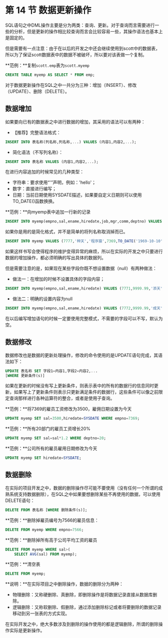 # 第 14 节 数据更新操作

SQL语句之中DML操作主要是分为两类：查询、更新。对于查询而言需要进行一些的分析，但是更新的操作相比较查询而言会比较容易一些，其操作语法也基本上是固定的。

但是需要有一点注意：由于在以后的开发之中还会继续使用到scott中的数据表，所以为了保证scott数据表中的数据不被破坏，所以要对该表做一个复制。

**范例：**复制`scott.emp`表为`scott.myemp`
```sql
CREATE TABLE myemp AS SELECT * FROM emp;
```

对于数据更新操作在SQL之中一共分为三种：增加（INSERT）、修改（UPDATE）、删除（DELETE）。

## 数据增加

如果要向已有的数据表之中进行数据的增加，其采用的语法可以有两种：
* 【推荐】完整语法格式：
```sql
INSERT INTO 表名称(列名称,列名称,...) VALUES (内容1,内容2,...);
```
* 简化语法（不写列名称）：
```sql
INSERT INTO 表名称 VALUES (内容1,内容2,...);
```

在进行内容追加的时候常见的几种类型：
* 字符串：要求使用“'”声明，例如：'hello'；
* 数字：直接进行编写；
* 日期：当前日期使用SYSDATE描述，如果要自定义日期则可以使用TO_DATE()函数换换。

**范例：**向myemp表中追加一行新的记录
```sql
INSERT INTO myemp(empno,sal,ename,hiredate,job,mgr,comm,deptno) VALUES (8888,9999.99,'达天',TO_DATE('1969-10-10','yyyy-mm-dd'),'程序猿',7369,10,40);
```
如果你是用的是简化格式，并不是简单的将列名称取消掉而已。
```sql
INSERT INTO myemp VALUES (7777,'种天','程序猿',7369,TO_DATE('1969-10-10','yyyy-mm-dd'),9999.99,10,40);
```
如果这样书写会使得程序的维护变得异常的麻烦，所以在实际的开发之中只要进行数据的增加操作，都必须明确的写出具体的数据列。

但是需要注意的是，如果现在某些字段你既不想设置数据（null）有两种做法：
* 做法一：在增加的时候不设置具体的字段内容；
```sql
INSERT INTO myemp(empno,sal,ename,hiredate) VALUES (7771,9999.99,'添天',TO_DATE('1969-10-10','yyyy-mm-dd'));
```
* 做法二：明确的设置内容为null
```sql
INSERT INTO myemp(empno,sal,ename,hiredate) VALUES (7772,9999.99,'成天',null);
```

在以后编写增加语句的时候一定要使用完整模式，不需要的字段可以不写，默认为空。

## 数据修改

数据修改也是数据的更新处理操作，修改的命令使用的是UPDATE语句完成，其语法如下：
```sql
UPDATE 表名称 SET 字段1=内容1,字段2=内容2,... 
[WHERE 更新条件(s)]
```

如果在更新的时候没有写上更新条件，则表示表中的所有的数据行的信息同时更新，如果写上了更新条件则表示只更新满足条件的数据行，这些条件可以像之前限定查询那样进行各种运算符的整合，或者是使用子查询。

**范例：**将7369的雇员工资修改为3500，雇佣日期设置为今天
```sql
UPDATE myemp SET sal=3500,hiredate=SYSDATE WHERE empno=7369;
```

**范例：**所有20部门的雇员工资增长20%
```sql
UPDATE myemp SET sal=sal*1.2 WHERE deptno=20;
```

**范例：**公司所有的雇员雇用日期修改为今天
```sql
UPDATE myemp SET hiredate=SYSDATE;
```

## 数据删除

在实际的项目开发之中，数据的删除操作尽可能不要使用（没有任何一个所谓的成熟系统支持数据删除），在SQL之中如果要想删除某些不再使用的数据，可以使用DELETE语句：
```sql
DELETE FROM 表名称 [WHERE 删除条件(s)];
```

**范例：**删除掉雇员编号为7566的雇员信息：
```sql
DELETE FROM myemp WHERE empno=7566;
```

**范例：**删除掉所有高于公司平均工资的雇员
```sql
DELETE FROM myemp WHERE sal>(
    SELECT AVG(sal) FROM myemp);
```

**范例：**清空表
```sql
DELETE FROM myemp;
```

**说明：**在实际项目之中删除操作，数据的删除分为两种：
* 物理删除：又称硬删除、真删除，即删除操作是将数据记录直接从数据库删除。
* 逻辑删除：又称软删除、假删除，通过添加删除标记或者将要删除的数据记录移动到另一张表的方式实现。

在实际开发之中，绝大多数涉及到删除的操作使用的都是逻辑删除，所谓的删除操作实际是更新操作。